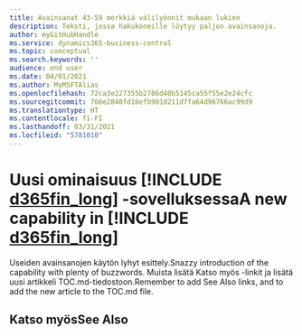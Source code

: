 ```yaml
---
title: Avainsanat 43-59 merkkiä välilyönnit mukaan lukien
description: Teksti, jossa hakukoneille löytyy paljon avainsanoja.
author: myGitHubHandle
ms.service: dynamics365-business-central
ms.topic: conceptual
ms.search.keywords: ''
audience: end user
ms.date: 04/01/2021
ms.author: MyMSFTAlias
ms.openlocfilehash: 72ca3e227355b2786d40b5145ca55f55e2e24cfc
ms.sourcegitcommit: 766e2840fd16efb901d211d7fa64d96766ac99d9
ms.translationtype: HT
ms.contentlocale: fi-FI
ms.lasthandoff: 03/31/2021
ms.locfileid: "5781010"
---
```

# <a name="a-new-capability-in-d365fin_long"></a><span data-ttu-id="96198-103">Uusi ominaisuus [!INCLUDE [d365fin_long](includes/d365fin_long_md.md)] -sovelluksessa</span><span class="sxs-lookup"><span data-stu-id="96198-103">A new capability in [!INCLUDE [d365fin_long](includes/d365fin_long_md.md)]</span></span>

<span data-ttu-id="96198-104">Useiden avainsanojen käytön lyhyt esittely.</span><span class="sxs-lookup"><span data-stu-id="96198-104">Snazzy introduction of the capability with plenty of buzzwords.</span></span> <span data-ttu-id="96198-105">Muista lisätä Katso myös -linkit ja lisätä uusi artikkeli TOC.md-tiedostoon.</span><span class="sxs-lookup"><span data-stu-id="96198-105">Remember to add See Also links, and to add the new article to the TOC.md file.</span></span>  

## <a name="see-also"></a><span data-ttu-id="96198-106">Katso myös</span><span class="sxs-lookup"><span data-stu-id="96198-106">See Also</span></span>

